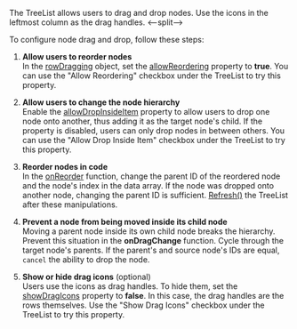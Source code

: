 The TreeList allows users to drag and drop nodes. Use the icons in the leftmost column as the drag handles.
<--split-->

To configure node drag and drop, follow these steps:

1. **Allow users to reorder nodes**         
In the [rowDragging][0] object, set the [allowReordering][1] property to **true**. You can use the "Allow Reordering" checkbox under the TreeList to try this property.

1. **Allow users to change the node hierarchy**           
Enable the [allowDropInsideItem][4] property to allow users to drop one node onto another, thus adding it as the target node's child. If the property is disabled, users can only drop nodes in between others. You can use the "Allow Drop Inside Item" checkbox under the TreeList to try this property.

1. **Reorder nodes in code**        
In the [onReorder][2] function, change the parent ID of the reordered node and the node's index in the data array. If the node was dropped onto another node, changing the parent ID is sufficient. [Refresh()][5] the TreeList after these manipulations.

1. **Prevent a node from being moved inside its child node**        
Moving a parent node inside its own child node breaks the hierarchy. Prevent this situation in the **onDragChange** function. Cycle through the target node's parents. If the parent's and source node's IDs are equal, `cancel` the ability to drop the node.

1. **Show or hide drag icons** (optional)       
Users use the icons as drag handles. To hide them, set the [showDragIcons][6] property to **false**. In this case, the drag handles are the rows themselves. Use the "Show Drag Icons" checkbox under the TreeList to try this property.

[0]: /Documentation/ApiReference/UI_Components/dxTreeList/Configuration/rowDragging/
[1]: /Documentation/ApiReference/UI_Components/dxTreeList/Configuration/rowDragging/#allowReordering
[2]: /Documentation/ApiReference/UI_Components/dxTreeList/Configuration/rowDragging/#onReorder
[3]: /Documentation/ApiReference/UI_Components/dxTreeList/Configuration/rowDragging/#onDragChange
[4]: /Documentation/ApiReference/UI_Components/dxTreeList/Configuration/rowDragging/#allowDropInsideItem
[5]: /Documentation/ApiReference/UI_Components/dxTreeList/Methods/#refresh
[6]: /Documentation/ApiReference/UI_Components/dxTreeList/Configuration/rowDragging/#showDragIcons

